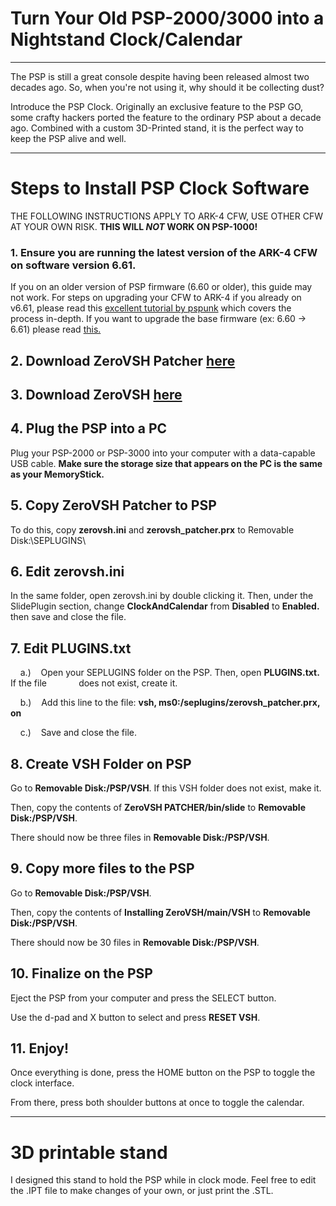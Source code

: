 # Turn Your Old PSP-2000/3000 into a Nightstand Clock/Calendar

---

The PSP is still a great console despite having been released almost two decades ago. So, when you're not using it, why should it be collecting dust?



Introduce the PSP Clock. Originally an exclusive feature to the PSP GO, some crafty hackers ported the feature to the ordinary PSP about a decade ago. Combined with a custom 3D-Printed stand, it is the perfect way to keep the PSP alive and well. 

---

# Steps to Install PSP Clock Software

THE FOLLOWING INSTRUCTIONS APPLY TO ARK-4 CFW, USE OTHER CFW AT YOUR OWN RISK. **THIS WILL *NOT* WORK ON PSP-1000!**

### 1. Ensure you are running the latest version of the ARK-4 CFW on software version 6.61.

If you on an older version of PSP firmware (6.60 or older), this guide may not work. For steps on upgrading your CFW to ARK-4 if you already on v6.61, please read this [excellent tutorial by pspunk](https://www.pspunk.com/chronoswitch/) which covers the process in-depth. If you want to upgrade the base firmware (ex: 6.60  -> 6.61) please read [this.](https://www.pspunk.com/psp-update/)

## 2. Download ZeroVSH Patcher [here](https://github.com/NightStar3/zerovsh-patcher/releases/download/0.4/ZeroVSH_Patcher_v0.4.BIN.zip)

## 3. Download ZeroVSH [here](https://www.mediafire.com/file/e44tzj1s2s92fqd/Installing_ZeroVSH_v0.2.rar/file)

## 4. Plug the PSP into a PC

Plug your PSP-2000 or PSP-3000 into your computer with a data-capable USB cable.  **Make sure the storage size that appears on the PC is the same as your MemoryStick.**

## 5. Copy ZeroVSH Patcher to PSP

To do this, copy **zerovsh.ini** and **zerovsh_patcher.prx** to Removable Disk:\SEPLUGINS\

## 6. Edit zerovsh.ini

In the same folder, open zerovsh.ini by double clicking it. Then, under the SlidePlugin section, change **ClockAndCalendar** from **Disabled** to **Enabled.** then save and close the file.

## 7. Edit PLUGINS.txt

    a.)    Open your SEPLUGINS folder on the PSP. Then, open **PLUGINS.txt.** If the file             does not exist, create it. 

    b.)    Add this line to the file: **vsh, ms0:/seplugins/zerovsh_patcher.prx, on**

    c.)    Save and close the file.

## 8. Create VSH Folder on PSP

Go to **Removable Disk:/PSP/VSH**. If this VSH folder does not exist, make it. 

Then, copy the contents of **ZeroVSH PATCHER/bin/slide** to **Removable Disk:/PSP/VSH**. 

There should now be three files in **Removable Disk:/PSP/VSH**. 

## 9. Copy more files to the PSP

Go to **Removable Disk:/PSP/VSH**. 

Then, copy the contents of **Installing ZeroVSH/main/VSH** to **Removable Disk:/PSP/VSH**.

There should now be 30 files in **Removable Disk:/PSP/VSH**.

## 10. Finalize on the PSP

Eject the PSP from your computer and press the SELECT button. 

Use the d-pad and X button to select and press **RESET VSH**. 

## 11. Enjoy!

Once everything is done, press the HOME button on the PSP to toggle the clock interface.

From there, press both shoulder buttons at once to toggle the calendar. 

---

# 3D printable stand

I designed this stand to hold the PSP while in clock mode. Feel free to edit the .IPT file to make changes of your own, or just print the .STL.










